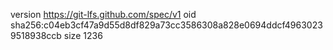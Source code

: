 version https://git-lfs.github.com/spec/v1
oid sha256:c04eb3cf47a9d55d8df829a73cc3586308a828e0694ddcf49630239518938ccb
size 1236
